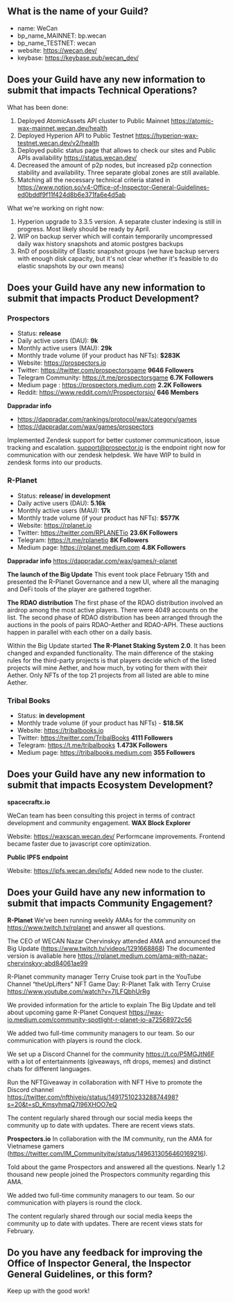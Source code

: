 ## What is the name of your Guild?

* name: WeCan
* bp_name_MAINNET: bp.wecan
* bp_name_TESTNET: wecan
* website: https://wecan.dev/
* keybase: https://keybase.pub/wecan_dev/

## Does your Guild have any new information to submit that impacts Technical Operations?

What has been done:
1. Deployed AtomicAssets API cluster to Public Mainnet https://atomic-wax-mainnet.wecan.dev/health
2. Deployed Hyperion API to Public Testnet https://hyperion-wax-testnet.wecan.dev/v2/health
3. Deployed public status page that allows to check our sites and Public APIs availability https://status.wecan.dev/
4. Decreased the amount of p2p nodes, but increased p2p connection stability and availability. Three separate global zones are still available.
5. Matching all the necessary technical criteria stated in https://www.notion.so/v4-Office-of-Inspector-General-Guidelines-ed0bddf9f11f424d8b6e371fa6e4d5ab

What we're working on right now:
1. Hyperion upgrade to 3.3.5 version. A separate cluster indexing is still in progress. Most likely should be ready by April.
2. WIP on backup server which will contain temporarily uncompressed daily wax history snapshots and atomic postgres backups
3. RnD of possibility of Elastic snapshot groups (we have backup servers with enough disk capacity, but it's not clear whether it's feasible to do elastic snapshots by our own means)

## Does your Guild have any new information to submit that impacts Product Development?

### Prospectors
* Status: **release**
* Daily active users (DAU): **9k**
* Monthly active users (MAU): **29k**
* Monthly trade volume (if your product has NFTs): **$283K**
* Website: https://prospectors.io
* Twitter: https://twitter.com/prospectorsgame **9646 Followers**
* Telegram Community: https://t.me/prospectorsgame **6.7K Followers**
* Medium page : https://prospectors.medium.com **2.2K Followers**
* Reddit: https://www.reddit.com/r/Prospectorsio/ **646 Members**

**Dappradar info**
* https://dappradar.com/rankings/protocol/wax/category/games
* https://dappradar.com/wax/games/prospectors

Implemented Zendesk support for better customer communicatioon, issue tracking and escalation.
  support@prospector.io is the endpoint right now for communication with our zendesk helpdesk. We have WIP to build in zendesk forms into our products.

### R-Planet
* Status: **release/ in development**
* Daily active users (DAU): **5.16k**
* Monthly active users (MAU): **17k**
* Monthly trade volume (if your product has NFTs): **$577K**
* Website: https://rplanet.io
* Twitter: https://twitter.com/RPLANETio **23.6K Followers**
* Telegram: https://t.me/rplanetio **8K Followers**
* Medium page: https://rplanet.medium.com **4.8K Followers**

**Dappradar info**
https://dappradar.com/wax/games/r-planet

**The launch of the Big Update**
This event took place February 15th and presented the R-Planet Governance and a new UI, where all the managing and DeFi tools of the player are gathered together.

**The RDAO distribution**
The first phase of the RDAO distribution involved an airdrop among the most active players. There were 4049 accounts on the list. The second phase of RDAO distribution has been arranged through the auctions in the pools of pairs RDAO-Aether and RDAO-APH. These auctions happen in parallel with each other on a daily basis.

Within the Big Update started **The R-Planet Staking System 2.0**. It has been changed and expanded functionality. The main difference of the staking rules for the third-party projects is that players decide which of the listed projects will mine Aether, and how much, by voting for them with their Aether. Only NFTs of the top 21 projects from all listed are able to mine Aether.

### Tribal Books
* Status: **in development**
* Monthly trade volume (if your product has NFTs) - **$18.5K**
* Website: https://tribalbooks.io
* Twitter: https://twitter.com/TribalBooks **4111 Followers**
* Telegram: https://t.me/tribalbooks **1.473K Followers**
* Medium page: https://tribalbooks.medium.com **355 Followers**

## Does your Guild have any new information to submit that impacts Ecosystem Development?

**spacecraftx.io**

WeCan team has been consulting this project in terms of contract development and community engagement.
**WAX Block Explorer**

Website: https://waxscan.wecan.dev/
Performcane improvements. Frontend became faster due to javascript core optimization.

**Public IPFS endpoint**

Website: https://ipfs.wecan.dev/ipfs/
Added new node to the cluster.

## Does your Guild have any new information to submit that impacts Community Engagement?

**R-Planet**
We’ve been running weekly AMAs for the community on https://www.twitch.tv/rplanet and answer all questions.

The CEO of WECAN Nazar Chervinskyy attended AMA and announced the Big Update (https://www.twitch.tv/videos/1291668868)
The documented version is avaliable here https://rplanet.medium.com/ama-with-nazar-chervinskyy-abd84061ae99

R-Planet community manager Terry Cruise took part in the YouTube Channel “theUpLifters”  NFT Game Day: R-Planet Talk with Terry Cruise https://www.youtube.com/watch?v=7ILFQbhUrRg

We provided information for the article to explain The Big Update and tell about upcoming game R-Planet Conquest https://wax-io.medium.com/community-spotlight-r-planet-io-a72568972c56

We added two full-time community managers to our team. So our communication with players is round the clock.

We set up a Discord Channel for the community https://t.co/P5MGJtN6F with a lot of entertainments (giveaways, nft drops, memes) and distinct chats for different languages.

Run the  NFTGiveaway in collaboration with NFT Hive to promote the Discord channel https://twitter.com/nfthiveio/status/1491751023328874498?s=20&t=sD_KmsyhmaQ7l96XHOO7eQ

The content regularly shared through our social media keeps the community up to date with updates. There are recent views stats.


**Prospectors.io**
In collaboration with the IM community, run the AMA for Vietnamese gamers (https://twitter.com/IM_Communityitw/status/1496313056460169216).

Told about the game Prospectors and answered all the questions. Nearly 1.2 thousand new people joined the Prospectors community regarding this AMA.

We added two full-time community managers to our team. So our communication with players is round the clock.

The content regularly shared through our social media keeps the community up to date with updates. There are recent views stats for February.

## Do you have any feedback for improving the Office of Inspector General, the Inspector General Guidelines, or this form?

Keep up with the good work!
